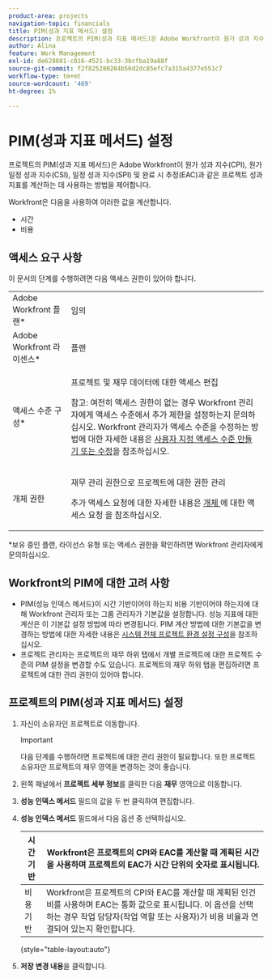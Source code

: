 ```yaml
---
product-area: projects
navigation-topic: financials
title: PIM(성과 지표 메서드) 설정
description: 프로젝트의 PIM(성과 지표 메서드)은 Adobe Workfront이 원가 성과 지수(CPI), 원가 일정 성과 지수(CSI), 일정 성과 지수(SPI) 및 완료 시 추정(EAC)과 같은 프로젝트 성과 지표를 계산하는 데 사용하는 방법을 제어합니다.
author: Alina
feature: Work Management
exl-id: de628881-c016-4521-bc33-3bcfba19a88f
source-git-commit: f2f825280204b56d2dc85efc7a315a4377e551c7
workflow-type: tm+mt
source-wordcount: '469'
ht-degree: 1%

---
```


# PIM(성과 지표 메서드) 설정

프로젝트의 PIM(성과 지표 메서드)은 Adobe Workfront이 원가 성과 지수(CPI), 원가 일정 성과 지수(CSI), 일정 성과 지수(SPI) 및 완료 시 추정(EAC)과 같은 프로젝트 성과 지표를 계산하는 데 사용하는 방법을 제어합니다.

Workfront은 다음을 사용하여 이러한 값을 계산합니다.

* 시간
* 비용

## 액세스 요구 사항

이 문서의 단계를 수행하려면 다음 액세스 권한이 있어야 합니다.

<table style="table-layout:auto"> 
 <col> 
 <col> 
 <tbody> 
  <tr> 
   <td role="rowheader">Adobe Workfront 플랜*</td> 
   <td> <p>임의</p> </td> 
  </tr> 
  <tr> 
   <td role="rowheader">Adobe Workfront 라이센스*</td> 
   <td> <p>플랜 </p> </td> 
  </tr> 
  <tr> 
   <td role="rowheader">액세스 수준 구성*</td> 
   <td> <p>프로젝트 및 재무 데이터에 대한 액세스 편집</p> <p>참고: 여전히 액세스 권한이 없는 경우 Workfront 관리자에게 액세스 수준에서 추가 제한을 설정하는지 문의하십시오. Workfront 관리자가 액세스 수준을 수정하는 방법에 대한 자세한 내용은 <a href="../../../administration-and-setup/add-users/configure-and-grant-access/create-modify-access-levels.md" class="MCXref xref">사용자 지정 액세스 수준 만들기 또는 수정</a>을 참조하십시오.</p> </td> 
  </tr> 
  <tr> 
   <td role="rowheader">개체 권한</td> 
   <td> <p>재무 관리 권한으로 프로젝트에 대한 권한 관리</p> <p>추가 액세스 요청에 대한 자세한 내용은 <a href="../../../workfront-basics/grant-and-request-access-to-objects/request-access.md" class="MCXref xref">개체 </a>에 대한 액세스 요청 을 참조하십시오.</p> </td> 
  </tr> 
 </tbody> 
</table>

&#42;보유 중인 플랜, 라이선스 유형 또는 액세스 권한을 확인하려면 Workfront 관리자에게 문의하십시오.

## Workfront의 PIM에 대한 고려 사항

* PIM(성능 인덱스 메서드)이 시간 기반이어야 하는지 비용 기반이어야 하는지에 대해 Workfront 관리자 또는 그룹 관리자가 기본값을 설정합니다. 성능 지표에 대한 계산은 이 기본값 설정 방법에 따라 변경됩니다. PIM 계산 방법에 대한 기본값을 변경하는 방법에 대한 자세한 내용은 [시스템 전체 프로젝트 환경 설정 구성](../../../administration-and-setup/set-up-workfront/configure-system-defaults/set-project-preferences.md)을 참조하십시오.
* 프로젝트 관리자는 프로젝트의 재무 하위 탭에서 개별 프로젝트에 대한 프로젝트 수준의 PIM 설정을 변경할 수도 있습니다. 프로젝트의 재무 하위 탭을 편집하려면 프로젝트에 대한 관리 권한이 있어야 합니다.

## 프로젝트의 PIM(성과 지표 메서드) 설정

1. 자신이 소유자인 프로젝트로 이동합니다.

   >[!IMPORTANT]
   >
   >다음 단계를 수행하려면 프로젝트에 대한 관리 권한이 필요합니다. 또한 프로젝트 소유자만 프로젝트의 재무 영역을 변경하는 것이 좋습니다.

1. 왼쪽 패널에서 **프로젝트 세부 정보**&#x200B;를 클릭한 다음 **재무** 영역으로 이동합니다.
1. **성능 인덱스 메서드** 필드의 값을 두 번 클릭하여 편집합니다.
1. **성능 인덱스 메서드** 필드에서 다음 옵션 중 선택하십시오.

   | 시간 기반 | Workfront은 프로젝트의 CPI와 EAC를 계산할 때 계획된 시간을 사용하며 프로젝트의 EAC가 시간 단위의 숫자로 표시됩니다. |
   |---|---|
   | 비용 기반 | Workfront은 프로젝트의 CPI와 EAC를 계산할 때 계획된 인건비를 사용하며 EAC는 통화 값으로 표시됩니다. 이 옵션을 선택하는 경우 작업 담당자(작업 역할 또는 사용자)가 비용 비율과 연결되어 있는지 확인합니다. |

   {style="table-layout:auto"}

1. **저장** **변경 내용**&#x200B;을 클릭합니다.
